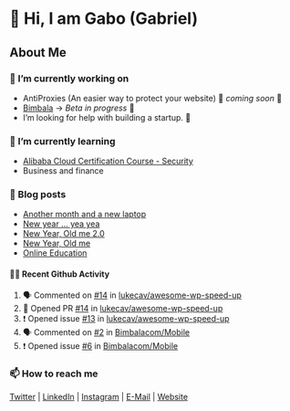 

<!--
**mrgkanev/mrgkanev** is a ✨ _special_ ✨ repository because its `README.md` (this file) appears on your GitHub profile.

Here are some ideas to get you started:

-  ...
- 🌱 I’m currently learning ...
- 👯 I’m looking to collaborate on ...
- 🤔 I’m looking for help with ...
- 💬 Ask me about ...
- 📫 How to reach me: ...
- 😄 Pronouns: ...
- ⚡ Fun fact: ...
-->

# 👋 Hi, I am Gabo (Gabriel)

## About Me

### 🔭 I’m currently working on
- AntiProxies (An easier way to protect your website) 🚀 *coming soon* 🚀
- [Bimbala](https://bimbala.com/) -> *Beta in progress* 🚀
- I’m looking for help with building a startup. 🤔 

### 🌱 I’m currently learning
- [Alibaba Cloud Certification Course - Security](https://edu.alibabacloud.com/course/126)
- Business and finance

### 📖 Blog posts
<!-- BLOG-POST-LIST:START -->
- [Another month and a new laptop](https://mrgkanev.eu/blog/another-month-and-a-new-laptop/)
- [New year … yea yea](https://mrgkanev.eu/blog/new-year-yea-yea/)
- [New Year, Old me 2.0](https://mrgkanev.eu/blog/new-year-old-me-2-0/)
- [New Year, Old me](https://mrgkanev.eu/blog/new-year-old-me/)
- [Online Education](https://mrgkanev.eu/blog/online-education/)
<!-- BLOG-POST-LIST:END -->

#### 🧑‍💻 Recent Github Activity

<!--START_SECTION:activity-->
1. 🗣 Commented on [#14](https://github.com/lukecav/awesome-wp-speed-up/issues/14) in [lukecav/awesome-wp-speed-up](https://github.com/lukecav/awesome-wp-speed-up)
2. 💪 Opened PR [#14](https://github.com/lukecav/awesome-wp-speed-up/pull/14) in [lukecav/awesome-wp-speed-up](https://github.com/lukecav/awesome-wp-speed-up)
3. ❗️ Opened issue [#13](https://github.com/lukecav/awesome-wp-speed-up/issues/13) in [lukecav/awesome-wp-speed-up](https://github.com/lukecav/awesome-wp-speed-up)
4. 🗣 Commented on [#2](https://github.com/Bimbalacom/Mobile/issues/2) in [Bimbalacom/Mobile](https://github.com/Bimbalacom/Mobile)
5. ❗️ Opened issue [#6](https://github.com/Bimbalacom/Mobile/issues/6) in [Bimbalacom/Mobile](https://github.com/Bimbalacom/Mobile)
<!--END_SECTION:activity-->


### 📫 How to reach me
[Twitter](https://twitter.com/mrgkanev) | [LinkedIn](https://www.linkedin.com/in/mrgkanev) | [Instagram](https://instagram.com/mrgkanev)  | [E-Mail](mailto:contact@mrgkanev.eu) | [Website](https://mrgkanev.eu)

